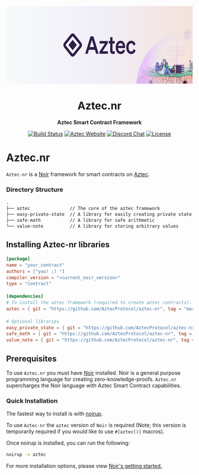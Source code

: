 <div align="center">
  <img height="210x" src="./assets/Aztec_banner.png" />

  <h1>Aztec.nr</h1>

  <p>
    <strong>Aztec Smart Contract Framework</strong>
  </p>

  <p>
    <a href="https://github.com/AztecProtocol/aztec-nr/actions"><img alt="Build Status" src="https://github.com/AztecProtocol/aztec-nr/actions/workflows/tests.yaml/badge.svg" /></a>
    <a href="https://docs.aztec.network"><img alt="Aztec Website" src="https://img.shields.io/badge/docs-tutorials-blueviolet" /></a>
    <a href="https://discord.gg/p6BBdH9ctY"><img alt="Discord Chat" src="https://img.shields.io/discord/889577356681945098?color=blueviolet" /></a>
    <a href="https://opensource.org/licenses/Apache-2.0"><img alt="License" src="https://img.shields.io/github/license/AztecProtocol/aztec-nr?color=blueviolet" /></a>
  </p>
</div>


# Aztec.nr

`Aztec-nr` is a [Noir](https://noir-lang.org) framework for smart contracts on [Aztec](aztec.network).

### Directory Structure
```
.
├── aztec               // The core of the aztec framework
├── easy-private-state  // A library for easily creating private state
├── safe-math           // A library for safe arithmetic
└── value-note          // A library for storing arbitrary values
```

## Installing Aztec-nr libraries

```toml
[package]
name = "your_contract"
authors = ["you! ;) "]
compiler_version = "<current_noir_version>"
type = "contract"

[dependencies]
# To install the aztec framework (required to create aztec contracts).
aztec = { git = "https://github.com/AztecProtocol/aztec-nr", tag = "master" , directory = "aztec" }

# Optional libraries
easy_private_state = { git = "https://github.com/AztecProtocol/aztec-nr", tag = "master" , directory = "easy-private-state" }
safe_math = { git = "https://github.com/AztecProtocol/aztec-nr", tag = "master" , directory = "safe-math" }
value_note = { git = "https://github.com/AztecProtocol/aztec-nr", tag = "master" , directory = "value-note" }
```


## Prerequisites
To use `Aztec.nr` you must have [Noir](https://noir-lang.org/) installed. Noir is a general purpose programming language for creating zero-knowledge-proofs. `Aztec.nr` supercharges the Noir language with Aztec Smart Contract capabilities.

### Quick Installation
The fastest way to install is with [noirup](https://noir-lang.org/getting_started/nargo_installation#option-1-noirup).

To use `Aztec-nr` the `aztec` version of `Noir` is required (Note; this version is temporarily required if you would like to use `#[aztec()]` macros).

Once noirup is installed, you can run the following:
```bash
noirup -v aztec
```

For more installation options, please view [Noir's getting started.](https://noir-lang.org/getting_started/nargo_installation)


